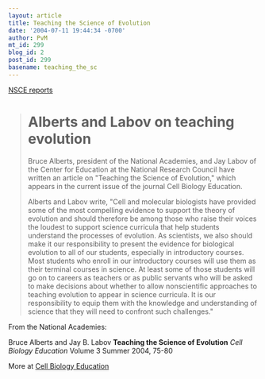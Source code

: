 ```yaml
---
layout: article
title: Teaching the Science of Evolution
date: '2004-07-11 19:44:34 -0700'
author: PvM
mt_id: 299
blog_id: 2
post_id: 299
basename: teaching_the_sc
---
```

[NSCE reports](http://www.ncseweb.org/resources/news/2004/ZZ/634_alberts_and_labov_on_teaching__6_22_2004.asp)

> # Alberts and Labov on teaching evolution
> 
> Bruce Alberts, president of the National Academies, and Jay Labov of the Center for Education at the National Research Council have written an article on "Teaching the Science of Evolution," which appears in the current issue of the journal Cell Biology Education.
> 
> Alberts and Labov write, "Cell and molecular biologists have provided some of the most compelling evidence to support the theory of evolution and should therefore be among those who raise their voices the loudest to support science curricula that help students understand the processes of evolution. As scientists, we also should make it our responsibility to present the evidence for biological evolution to all of our students, especially in introductory courses. Most students who enroll in our introductory courses will use them as their terminal courses in science. At least some of those students will go on to careers as teachers or as public servants who will be asked to make decisions about whether to allow nonscientific approaches to teaching evolution to appear in science curricula. It is our responsibility to equip them with the knowledge and understanding of science that they will need to confront such challenges."

From the National Academies: 

Bruce Alberts and Jay B. Labov **Teaching the Science of Evolution**  _Cell Biology Education_  Volume 3 Summer 2004, 75-80 

More at [Cell Biology Education](http://www.cellbioed.org/articles/vol3no2/article.cfm?articleID=98)
